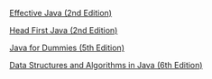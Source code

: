 [Effective Java (2nd Edition)](http://it-ebooks.info/book/4285/)

[Head First Java (2nd Edition)](http://it-ebooks.info/book/3214/)

[Java for Dummies (5th Edition)](http://it-ebooks.info/book/777/)

[Data Structures and Algorithms in Java (6th Edition)](http://www.it-ebooks.info/book/4478/) 
